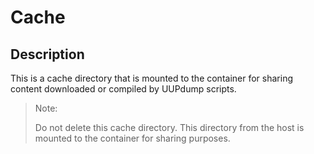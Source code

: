 # Cache

## Description

This is a cache directory that is mounted to the container for sharing content
downloaded or compiled by UUPdump scripts.

> Note:
>
> Do not delete this cache directory. This directory from the host is
> mounted to the container for sharing purposes.
